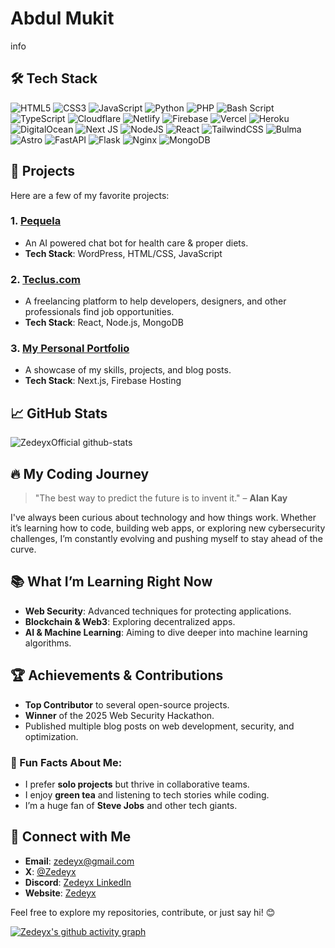 # Abdul Mukit

info 
## 🛠️ Tech Stack

![HTML5](https://img.shields.io/badge/html5-%23E34F26.svg?style=flat&logo=html5&logoColor=white) ![CSS3](https://img.shields.io/badge/css3-%231572B6.svg?style=flat&logo=css3&logoColor=white) ![JavaScript](https://img.shields.io/badge/javascript-%23323330.svg?style=flat&logo=javascript&logoColor=%23F7DF1E) ![Python](https://img.shields.io/badge/python-3670A0?style=flat&logo=python&logoColor=ffdd54) ![PHP](https://img.shields.io/badge/php-%23777BB4.svg?style=flat&logo=php&logoColor=white) ![Bash Script](https://img.shields.io/badge/bash_script-%23121011.svg?style=flat&logo=gnu-bash&logoColor=white) ![TypeScript](https://img.shields.io/badge/typescript-%23007ACC.svg?style=flat&logo=typescript&logoColor=white) ![Cloudflare](https://img.shields.io/badge/Cloudflare-F38020?style=flat&logo=Cloudflare&logoColor=white) ![Netlify](https://img.shields.io/badge/netlify-%23000000.svg?style=flat&logo=netlify&logoColor=#00C7B7) ![Firebase](https://img.shields.io/badge/firebase-%23039BE5.svg?style=flat&logo=firebase) ![Vercel](https://img.shields.io/badge/vercel-%23000000.svg?style=flat&logo=vercel&logoColor=white) ![Heroku](https://img.shields.io/badge/heroku-%23430098.svg?style=flat&logo=heroku&logoColor=white) ![DigitalOcean](https://img.shields.io/badge/DigitalOcean-%230167ff.svg?style=flat&logo=digitalOcean&logoColor=white) ![Next JS](https://img.shields.io/badge/Next-black?style=flat&logo=next.js&logoColor=white) ![NodeJS](https://img.shields.io/badge/node.js-6DA55F?style=flat&logo=node.js&logoColor=white) ![React](https://img.shields.io/badge/react-%2320232a.svg?style=flat&logo=react&logoColor=%2361DAFB) ![TailwindCSS](https://img.shields.io/badge/tailwindcss-%2338B2AC.svg?style=flat&logo=tailwind-css&logoColor=white) ![Bulma](https://img.shields.io/badge/bulma-00D0B1?style=flat&logo=bulma&logoColor=white) ![Astro](https://img.shields.io/badge/astro-%232C2052.svg?style=flat&logo=astro&logoColor=white) ![FastAPI](https://img.shields.io/badge/FastAPI-005571?style=flat&logo=fastapi) ![Flask](https://img.shields.io/badge/flask-%23000.svg?style=flat&logo=flask&logoColor=white) ![Nginx](https://img.shields.io/badge/nginx-%23009639.svg?style=flat&logo=nginx&logoColor=white) ![MongoDB](https://img.shields.io/badge/MongoDB-%234ea94b.svg?style=flat&logo=mongodb&logoColor=white)



## 🚀 Projects

Here are a few of my favorite projects:

### 1. **[Pequela](Empty)**
   - An AI powered chat bot for health care & proper diets.
   - **Tech Stack**: WordPress, HTML/CSS, JavaScript

### 2. **[Teclus.com](https://teclus.com)**
   - A freelancing platform to help developers, designers, and other professionals find job opportunities.
   - **Tech Stack**: React, Node.js, MongoDB

### 3. **[My Personal Portfolio](https://zedeyx.com)**
   - A showcase of my skills, projects, and blog posts.
   - **Tech Stack**: Next.js, Firebase Hosting


## 📈 GitHub Stats
![ZedeyxOfficial github-stats](https://stats.dooboo.io/api/github-stats?login=zed-eyx)



## 🔥 My Coding Journey

> "The best way to predict the future is to invent it." – **Alan Kay**

I've always been curious about technology and how things work. Whether it’s learning how to code, building web apps, or exploring new cybersecurity challenges, I’m constantly evolving and pushing myself to stay ahead of the curve.


## 📚 What I’m Learning Right Now

- **Web Security**: Advanced techniques for protecting applications.
- **Blockchain & Web3**: Exploring decentralized apps.
- **AI & Machine Learning**: Aiming to dive deeper into machine learning algorithms.

## 🏆 Achievements & Contributions

- **Top Contributor** to several open-source projects.
- **Winner** of the 2025 Web Security Hackathon.
- Published multiple blog posts on web development, security, and optimization.

### 🚨 Fun Facts About Me:

- I prefer **solo projects** but thrive in collaborative teams.
- I enjoy **green tea** and listening to tech stories while coding.
- I’m a huge fan of **Steve Jobs** and other tech giants.

## 💬 Connect with Me

- **Email**: [zedeyx@gmail.com](mailto:zedeyx@gmail.com)
- **X**: [@Zedeyx](https://x.com/Zedeyx)
- **Discord**: [Zedeyx LinkedIn](https://linkedin.com/in/zedeyx)
- **Website**: [Zedeyx](https://zedeyx.my.id)

Feel free to explore my repositories, contribute, or just say hi! 😊

[![Zedeyx's github activity graph](https://github-readme-activity-graph.vercel.app/graph?username=Zed-eyx&bg_color=ffffff&color=000000&line=8a24ff&point=24292e&area=true&hide_border=true)](#)

